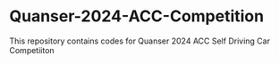 # Quanser-2024-ACC-Competition
This repository contains  codes for Quanser 2024 ACC Self Driving Car Competiiton
